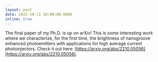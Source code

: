 ```yaml
---
layout: post
date: 2022-10-11 10:00:00-0000
inline: true
---
```


The final paper of my Ph.D. is up on arXiv! This is some interesting work where we characterize, for the first time, the brightness of nanogroove enhanced photoemitters with applications for high average current photoinjectors. Check it out here: [https://arxiv.org/abs/2210.05056](https://arxiv.org/abs/2210.05056).